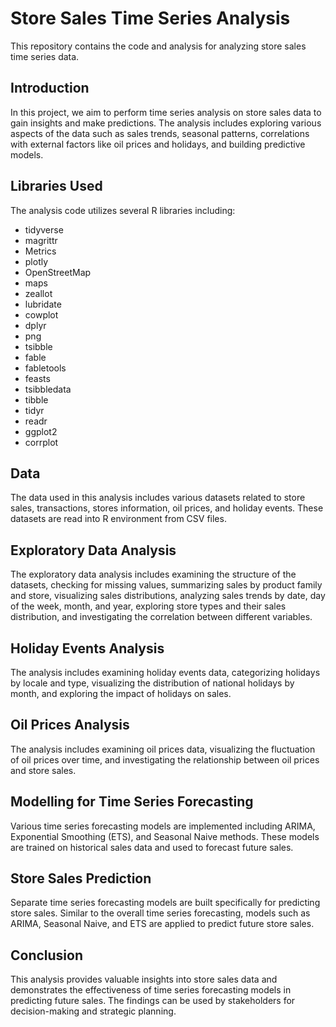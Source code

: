 # Store Sales Time Series Analysis

This repository contains the code and analysis for analyzing store sales time series data.

## Introduction

In this project, we aim to perform time series analysis on store sales data to gain insights and make predictions. The analysis includes exploring various aspects of the data such as sales trends, seasonal patterns, correlations with external factors like oil prices and holidays, and building predictive models.

## Libraries Used

The analysis code utilizes several R libraries including:

- tidyverse
- magrittr
- Metrics
- plotly
- OpenStreetMap
- maps
- zeallot
- lubridate
- cowplot
- dplyr
- png
- tsibble
- fable
- fabletools
- feasts
- tsibbledata
- tibble
- tidyr
- readr
- ggplot2
- corrplot

## Data

The data used in this analysis includes various datasets related to store sales, transactions, stores information, oil prices, and holiday events. These datasets are read into R environment from CSV files.

## Exploratory Data Analysis

The exploratory data analysis includes examining the structure of the datasets, checking for missing values, summarizing sales by product family and store, visualizing sales distributions, analyzing sales trends by date, day of the week, month, and year, exploring store types and their sales distribution, and investigating the correlation between different variables.

## Holiday Events Analysis

The analysis includes examining holiday events data, categorizing holidays by locale and type, visualizing the distribution of national holidays by month, and exploring the impact of holidays on sales.

## Oil Prices Analysis

The analysis includes examining oil prices data, visualizing the fluctuation of oil prices over time, and investigating the relationship between oil prices and store sales.

## Modelling for Time Series Forecasting

Various time series forecasting models are implemented including ARIMA, Exponential Smoothing (ETS), and Seasonal Naive methods. These models are trained on historical sales data and used to forecast future sales.

## Store Sales Prediction

Separate time series forecasting models are built specifically for predicting store sales. Similar to the overall time series forecasting, models such as ARIMA, Seasonal Naive, and ETS are applied to predict future store sales.

## Conclusion

This analysis provides valuable insights into store sales data and demonstrates the effectiveness of time series forecasting models in predicting future sales. The findings can be used by stakeholders for decision-making and strategic planning.
